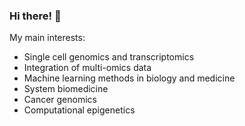 ### Hi there! 👋

My main interests:

- Single cell genomics and transcriptomics
- Integration of multi-omics data
- Machine learning methods in biology and medicine
- System biomedicine
- Cancer genomics
- Computational epigenetics

 
  

